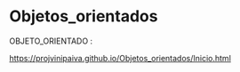 # Objetos_orientados

OBJETO_ORIENTADO :

https://projvinipaiva.github.io/Objetos_orientados/Inicio.html
